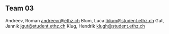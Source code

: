 

## Team 03

Andreev, Roman <andreevr@ethz.ch>
Blum, Luca <lblum@student.ethz.ch>
Gut, Jannik <jgut@student.ethz.ch>
Klug, Hendrik <klugh@student.ethz.ch>
